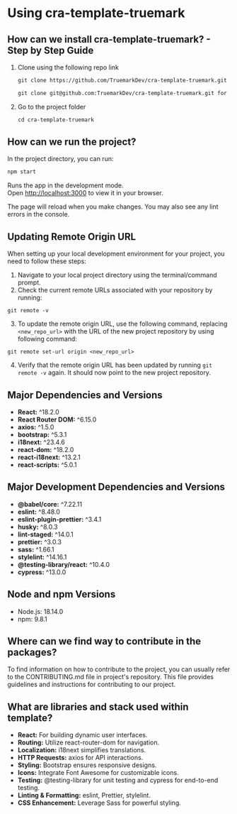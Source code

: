# Using cra-template-truemark

## How can we install cra-template-truemark? - Step by Step Guide

1. Clone using the following repo link

   ```md
   git clone https://github.com/TruemarkDev/cra-template-truemark.git for https.

   git clone git@github.com:TruemarkDev/cra-template-truemark.git for ssh.
   
   ```

2. Go to the project folder

   ```md
   cd cra-template-truemark
   ```

## How can we run the project?

In the project directory, you can run:

   ```md
   npm start
   ```

Runs the app in the development mode.\
 Open [http://localhost:3000](http://localhost:3000) to view it in your browser.

The page will reload when you make changes.
You may also see any lint errors in the console.

## Updating Remote Origin URL

When setting up your local development environment for your project, you need to follow these steps:

1. Navigate to your local project directory using the terminal/command prompt.
2. Check the current remote URLs associated with your repository by running:

```
git remote -v

```
3. To update the remote origin URL, use the following command, replacing `<new_repo_url>` with the URL of the new project repository by using following command:

```
git remote set-url origin <new_repo_url>

```
4. Verify that the remote origin URL has been updated by running `git remote -v` again. It should now point to the new project repository.

## Major Dependencies and Versions

- **React:** ^18.2.0
- **React Router DOM:** ^6.15.0
- **axios:** ^1.5.0
- **bootstrap:** ^5.3.1
- **i18next:** ^23.4.6
- **react-dom:** ^18.2.0
- **react-i18next:** ^13.2.1
- **react-scripts:** ^5.0.1

## Major Development Dependencies and Versions

- **@babel/core:** ^7.22.11
- **eslint:** ^8.48.0
- **eslint-plugin-prettier:** ^3.4.1
- **husky:** ^8.0.3
- **lint-staged:** ^14.0.1
- **prettier:** ^3.0.3
- **sass:** ^1.66.1
- **stylelint:** ^14.16.1
- **@testing-library/react:** ^10.4.0
- **cypress:** ^13.0.0


## Node and npm Versions

- Node.js: 18.14.0
- npm: 9.8.1

## Where can we find way to contribute in the packages?

To find information on how to contribute to the project, you can usually refer to the CONTRIBUTING.md file in project's repository. This file provides guidelines and instructions for contributing to our project.

## What are libraries and stack used within template?

- **React:** For building dynamic user interfaces.
- **Routing:** Utilize react-router-dom for navigation.
- **Localization:** i18next simplifies translations.
- **HTTP Requests:** axios for API interactions.
- **Styling:** Bootstrap ensures responsive designs.
- **Icons:** Integrate Font Awesome for customizable icons.
- **Testing:** @testing-library for unit testing and cypress for end-to-end testing.
- **Linting & Formatting:** eslint, Prettier, stylelint.
- **CSS Enhancement:** Leverage Sass for powerful styling.

